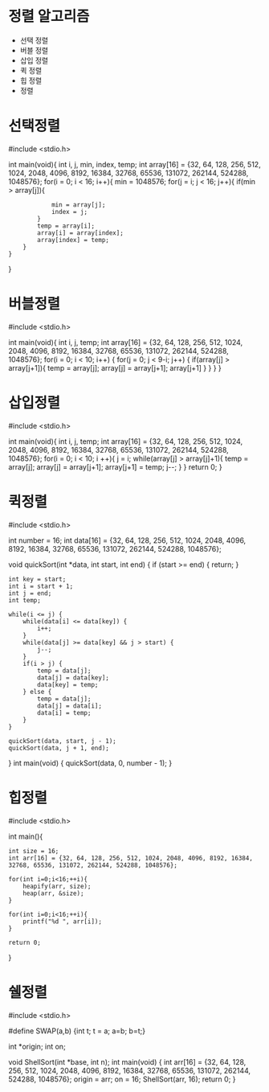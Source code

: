 # 정렬 알고리즘
- 선택 정렬
- 버블 정렬
- 삽입 정렬
- 퀵 정렬
- 힙 정렬
-  정렬

# 선택정렬

#include <stdio.h>

int main(void){
	int i, j, min, index, temp;
	int array[16] = {32, 64, 128, 256, 512, 1024, 2048, 4096, 8192, 16384, 32768, 65536, 131072, 262144, 524288, 1048576};
	for(i = 0; i < 16; i++){
		min = 1048576;
		for(j = i; j < 16; j++){
			if(min > array[j]){

				min = array[j];
				index = j;
			}
			temp = array[i];
			array[i] = array[index];
			array[index] = temp;
		}
	}
}

# 버블정렬

#include <stdio.h>

int main(void){
	int i, j, temp;
	int array[16] = {32, 64, 128, 256, 512, 1024, 2048, 4096, 8192, 16384, 32768, 65536, 131072, 262144, 524288, 1048576};
	for(i = 0; i < 10; i++) {
		for(j = 0; j < 9-i; j++) {
			if(array[j] > array[j+1]){
				temp = array[j];
				array[j] = array[j+1];
				array[j+1]
			}
		}
	}
}

# 삽입정렬

#include <stdio.h>

int main(void){
	int i, j, temp;
	int array[16] = {32, 64, 128, 256, 512, 1024, 2048, 4096, 8192, 16384, 32768, 65536, 131072, 262144, 524288, 1048576};
	for(i = 0; i < 10; i ++){
		j = i;
		while(array[j] > array[j]+1){
			temp = array[j];
			array[j] = array[j+1];
			array[j+1] = temp;
			j--;
		}
	}
	return 0;
}

# 퀵정렬

#include <stdio.h>

int number = 16;
int data[16] = {32, 64, 128, 256, 512, 1024, 2048, 4096, 8192, 16384, 32768, 65536, 131072, 262144, 524288, 1048576};

void quickSort(int *data, int start, int end) {
    if (start >= end) {
        return;
    }
    
    int key = start;
    int i = start + 1;
    int j = end;
    int temp;
    
    while(i <= j) {
        while(data[i] <= data[key]) {
            i++;
        }
        while(data[j] >= data[key] && j > start) {
            j--;
        }
        if(i > j) {
            temp = data[j];
            data[j] = data[key];
            data[key] = temp;
        } else {
            temp = data[j];
            data[j] = data[i];
            data[i] = temp;
        }
    }
   
    quickSort(data, start, j - 1);
    quickSort(data, j + 1, end);
}
int main(void) {
    quickSort(data, 0, number - 1);
}

# 힙정렬

#include <stdio.h>

int main(){
	
	int size = 16;
	int arr[16] = {32, 64, 128, 256, 512, 1024, 2048, 4096, 8192, 16384, 32768, 65536, 131072, 262144, 524288, 1048576};
	
	for(int i=0;i<16;++i){
		heapify(arr, size);
		heap(arr, &size);
	}
	
	for(int i=0;i<16;++i){
		printf("%d ", arr[i]);
	}
	
	return 0;
}

# 쉘정렬

#include <stdio.h>

#define SWAP(a,b)  {int t; t = a; a=b; b=t;}

int *origin;
int on;

void ShellSort(int *base, int n);
int main(void)
{
    int arr[16] = {32, 64, 128, 256, 512, 1024, 2048, 4096, 8192, 16384, 32768, 65536, 131072, 262144, 524288, 1048576};
    origin = arr;
    on = 16;
    ShellSort(arr, 16);
    return 0;
}
